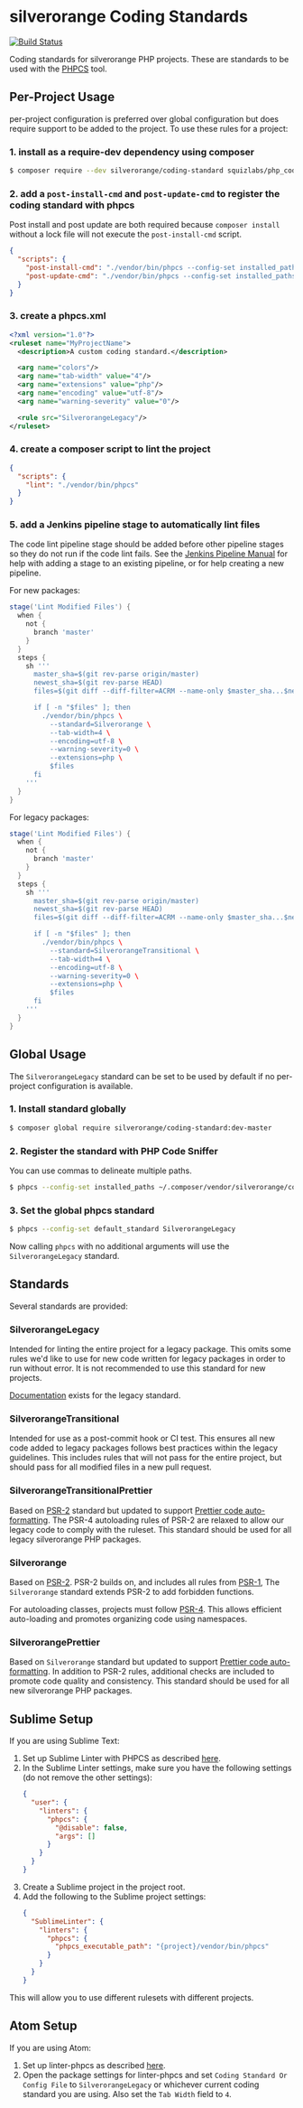 # silverorange Coding Standards

[![Build Status](https://travis-ci.org/silverorange/coding-standard.svg?branch=master)](https://travis-ci.org/silverorange/coding-standard)

Coding standards for silverorange PHP projects. These are standards to be used
with the [PHPCS](https://github.com/squizlabs/PHP_CodeSniffer/wiki) tool.

## Per-Project Usage

per-project configuration is preferred over global configuration but does
require support to be added to the project. To use these rules for a project:

### 1. install as a require-dev dependency using composer

```sh
$ composer require --dev silverorange/coding-standard squizlabs/php_codesniffer
```

### 2. add a `post-install-cmd` and `post-update-cmd` to register the coding standard with phpcs

Post install and post update are both required because `composer install`
without a lock file will not execute the `post-install-cmd` script.

```json
{
  "scripts": {
    "post-install-cmd": "./vendor/bin/phpcs --config-set installed_paths vendor/silverorange/coding-standard/src",
    "post-update-cmd": "./vendor/bin/phpcs --config-set installed_paths vendor/silverorange/coding-standard/src"
  }
}
```

### 3. create a phpcs.xml

```xml
<?xml version="1.0"?>
<ruleset name="MyProjectName">
  <description>A custom coding standard.</description>

  <arg name="colors"/>
  <arg name="tab-width" value="4"/>
  <arg name="extensions" value="php"/>
  <arg name="encoding" value="utf-8"/>
  <arg name="warning-severity" value="0"/>

  <rule src="SilverorangeLegacy"/>
</ruleset>
```

### 4. create a composer script to lint the project

```json
{
  "scripts": {
    "lint": "./vendor/bin/phpcs"
  }
}
```

### 5. add a Jenkins pipeline stage to automatically lint files

The code lint pipeline stage should be added before other pipeline stages so
they do not run if the code lint fails. See the
[Jenkins Pipeline Manual](https://jenkins.io/doc/book/pipeline/) for help
with adding a stage to an existing pipeline, or for help creating a new
pipeline.

For new packages:

```groovy
stage('Lint Modified Files') {
  when {
    not {
      branch 'master'
    }
  }
  steps {
    sh '''
      master_sha=$(git rev-parse origin/master)
      newest_sha=$(git rev-parse HEAD)
      files=$(git diff --diff-filter=ACRM --name-only $master_sha...$newest_sha)

      if [ -n "$files" ]; then
        ./vendor/bin/phpcs \
          --standard=Silverorange \
          --tab-width=4 \
          --encoding=utf-8 \
          --warning-severity=0 \
          --extensions=php \
          $files
      fi
    '''
  }
}
```

For legacy packages:

```groovy
stage('Lint Modified Files') {
  when {
    not {
      branch 'master'
    }
  }
  steps {
    sh '''
      master_sha=$(git rev-parse origin/master)
      newest_sha=$(git rev-parse HEAD)
      files=$(git diff --diff-filter=ACRM --name-only $master_sha...$newest_sha)

      if [ -n "$files" ]; then
        ./vendor/bin/phpcs \
          --standard=SilverorangeTransitional \
          --tab-width=4 \
          --encoding=utf-8 \
          --warning-severity=0 \
          --extensions=php \
          $files
      fi
    '''
  }
}
```

## Global Usage

The `SilverorangeLegacy` standard can be set to be used by default if no
per-project configuration is available.

### 1. Install standard globally

```sh
$ composer global require silverorange/coding-standard:dev-master
```

### 2. Register the standard with PHP Code Sniffer

You can use commas to delineate multiple paths.

```sh
$ phpcs --config-set installed_paths ~/.composer/vendor/silverorange/coding-standard/src
```

### 3. Set the global phpcs standard

```sh
$ phpcs --config-set default_standard SilverorangeLegacy
```

Now calling `phpcs` with no additional arguments will use the
`SilverorangeLegacy` standard.

## Standards

Several standards are provided:

### SilverorangeLegacy

Intended for linting the entire project for a legacy package. This omits some
rules we'd like to use for new code written for legacy packages in order to
run without error. It is not recommended to use this standard for new projects.

[Documentation](doc/legacy/README.md) exists for the legacy standard.

### SilverorangeTransitional

Intended for use as a post-commit hook or CI test. This ensures all new code
added to legacy packages follows best practices within the legacy guidelines.
This includes rules that will not pass for the entire project, but should pass
for all modified files in a new pull request.

### SilverorangeTransitionalPrettier

Based on [PSR-2](http://www.php-fig.org/psr/psr-2/) standard but updated to
support [Prettier code auto-formatting](https://github.com/prettier/plugin-php).
The PSR-4 autoloading rules of PSR-2 are relaxed to allow our legacy code to
comply with the ruleset. This standard should be used for all legacy
silverorange PHP packages.

### Silverorange

Based on [PSR-2](http://www.php-fig.org/psr/psr-2/). PSR-2 builds on, and
includes all rules from [PSR-1](http://www.php-fig.org/psr/psr-1/), The
`Silverorange` standard extends PSR-2 to add forbidden functions.

For autoloading classes, projects must follow
[PSR-4](http://www.php-fig.org/psr/psr-4/). This allows efficient auto-loading
and promotes organizing code using namespaces.

### SilverorangePrettier

Based on `Silverorange` standard but updated to support
[Prettier code auto-formatting](https://github.com/prettier/plugin-php). In
addition to PSR-2 rules, additional checks are included to promote code
quality and consistency. This standard should be used for all new silverorange
PHP packages.

## Sublime Setup

If you are using Sublime Text:

1. Set up Sublime Linter with PHPCS as described
   [here](https://github.com/SublimeLinter/SublimeLinter-phpcs).
2. In the Sublime Linter settings, make sure you have the following settings
   (do not remove the other settings):
   ```json
   {
     "user": {
       "linters": {
         "phpcs": {
           "@disable": false,
           "args": []
         }
       }
     }
   }
   ```
3. Create a Sublime project in the project root.
4. Add the following to the Sublime project settings:
   ```json
   {
     "SublimeLinter": {
       "linters": {
         "phpcs": {
           "phpcs_executable_path": "{project}/vendor/bin/phpcs"
         }
       }
     }
   }
   ```

This will allow you to use different rulesets with different projects.

## Atom Setup

If you are using Atom:

1. Set up linter-phpcs as described [here](https://atom.io/packages/linter-phpcs).
2. Open the package settings for linter-phpcs and set
   `Coding Standard Or Config File` to `SilverorangeLegacy` or whichever
   current coding standard you are using. Also set the `Tab Width` field to `4`.
